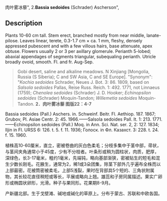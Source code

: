 肉叶雾冰藜",
2.**Bassia sedoides** (Schrader) Ascherson",

## Description
Plants 10-60 cm tall. Stem erect, branched mostly from near middle, lanate-pilose. Leaves linear, terete, 0.3-1.7 cm × ca. 1 mm, fleshy, densely appressed pubescent and with a few villous hairs, base attenuate, apex obtuse. Flowers usually 2 or 3 per axillary glomerule. Perianth 5-lobed; abaxial appendages of segments triangular, subequaling perianth. Utricle broadly ovoid, smooth. Fl. and fr. Aug-Sep.

> Gobi desert, saline and alkaline meadows. N Xinjiang [Mongolia, Russia (S Siberia); C and SW Asia, C and SE Europe].
  "Synonym": "*Kochia* *sedoides* Schrader, Neues J. Bot. 3: 86. 1809, based on *Salsola* *sedoides* Pallas, Reise Russ. Reich. 1: 492. 1771, not Linnaeus (1759); *Chenolea* *sedoides* (Schrader) J. D. Hooker; *Echinopsilon* *sedoides* (Schrader) Moquin-Tandon; *Willemetia* *sedoides* Moquin-Tandon.
**2．肉叶雾冰藜 图版22：4-7**

Bassia sedoides (Pall.) Aschers. in. Schweinf. Beitr. Fl. Aethiop. 187. 1867; Grubov, Pl. Asiae Centr. 2: 45. 1966.——Salsola sedoides Pall. It. 1: 213. 1771. ——Echinopsilon sedoides (Pall.) Moq. in Ann. Sci. Nat. ser. 2, 2: 127. 1834; Iljin in Fl. URSS 6: 126. t. 5. f. 11. 1936; Голоск. in Фл. Казахст. 3: 228. t. 24. f. 15. 1960.

植株高10-60厘米，直立，密被卷曲的灰白色柔毛；分枝多集中于茎中部，帚状，与茎间夹角通常小于45度，少有不分枝者。叶条形或稍为圆柱状，肉质，肥厚，深绿色，长3-17毫米，粗约1毫米，先端钝，略向基部渐狭，密被贴生的短毛和混生少数长刚毛。花腋生，通常为2，稀1或3朵团集，除茎下部外几乎遍布全株而以上部最密。花被筒密被柔毛，上部5浅裂，果时在背部具5个短的、三角状附属物，其长较花直径稍短或等长，平展或略向上翘。雄蕊和子房同属描述。果实广卵形或椭圆状卵形，光滑。种子与果同形。花果期8-9月。

产新疆北部。生于戈壁滩、碱地或碱化的草原上。分布于蒙古、苏联和中欧各国。
